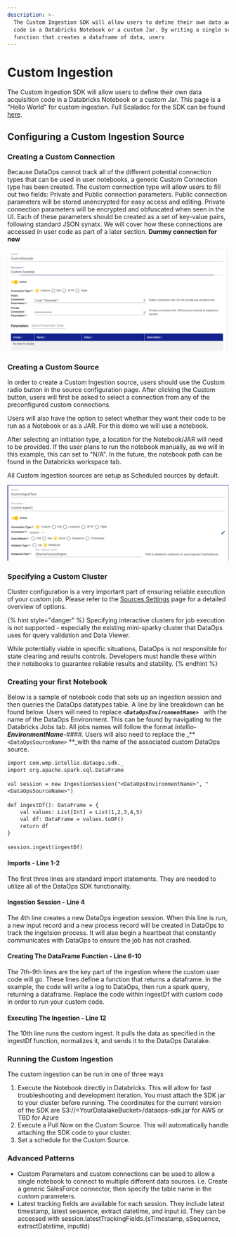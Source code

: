 ```yaml
---
description: >-
  The Custom Ingestion SDK will allow users to define their own data acquisition
  code in a Databricks Notebook or a custom Jar. By writing a single scala
  function that creates a dataframe of data, users
---
```


# Custom Ingestion

The Custom Ingestion SDK will allow users to define their own data acquisition code in a Databricks Notebook or a custom Jar. This page is a "Hello World" for custom ingestion. Full Scaladoc for the SDK can be found [here](https://docs.intellio.wmp.com/com/wmp/intellio/dataops/sdk/IngestionSession.html).

## Configuring a Custom Ingestion Source

### Creating a Custom Connection

Because DataOps cannot track all of the different potential connection types that can be used in user notebooks, a generic Custom Connection type has been created. The custom connection type will allow users to fill out two fields: Private and Public connection parameters. Public connection parameters will be stored unencrypted for easy access and editing. Private connection parameters will be encrypted and obfuscated when seen in the UI. Each of these parameters should be created as a set of key-value pairs, following standard JSON synatx. We will cover how these connections are accessed in user code as part of a later section. **Dummy connection for now**

![Custom Connection](<../../.gitbook/assets/image (334).png>)

### Creating a Custom Source

In order to create a Custom Ingestion source, users should use the Custom radio button in the source configuration page. After clicking the Custom button, users will first be asked to select a connection from any of the preconfigured custom connections.&#x20;

Users will also have the option to select whether they want their code to be run as a Notebook or as a JAR. For this demo we will use a notebook.&#x20;

After selecting an initiation type, a location for the Notebook/JAR will need to be provided. If the user plans to run the notebook manually, as we will in this example, this can set to "N/A". In the future, the notebook path can be found in the Databricks workspace tab.

All Custom Ingestion sources are setup as Scheduled sources by default.

![Custom Source Screen](<../../.gitbook/assets/image (336).png>)

### Specifying a Custom Cluster

Cluster configuration is a very important part of ensuring reliable execution of your custom job. Please refer to the [Sources Settings](../source-configuration/source-details.md#cluster-type) page for a detailed overview of options.

{% hint style="danger" %}
Specifying interactive clusters for job execution is not supported - especially the existing mini-sparky cluster that DataOps uses for query validation and Data Viewer.

While potentially viable in specific situations, DataOps is not responsible for state clearing and results controls. Developers must handle these within their notebooks to guarantee reliable results and stability.&#x20;
{% endhint %}

### Creating your first Notebook

Below is a sample of notebook code that sets up an ingestion session and then queries the DataOps datatypes table. A line by line breakdown can be found below. Users will need to replace _**`<DataOpsEnvironmentName> `**_ with the name of the DataOps Environment. This can be found by navigating to the Databricks Jobs tab. All jobs names will follow the format _Intellio-**EnvironmentName**-####._ Users will also need to replace the _**`<DataOpsSourceName>` **_with the name of the associated custom DataOps source.

```
import com.wmp.intellio.dataops.sdk._
import org.apache.spark.sql.DataFrame

val session = new IngestionSession("<DataOpsEnvironmentName>", "<DataOpsSourceName>") 

def ingestDf(): DataFrame = {
    val values: List[Int] = List(1,2,3,4,5) 
    val df: DataFrame = values.toDF()
    return df
}

session.ingest(ingestDf)
```

#### Imports - Line 1-2

The first three lines are standard import statements. They are needed to utilize all of the DataOps SDK functionality.

#### Ingestion Session - Line 4

The 4th line creates a new DataOps ingestion session. When this line is run, a new input record and a new process record will be created in DataOps to track the ingetsion process. It will also begin a heartbeat that constantly communicates with DataOps to ensure the job has not crashed.&#x20;



#### Creating The DataFrame Function - Line 6-10

The 7th-9th lines are the key part of the ingestion where the custom user code will go. These lines define a function that returns a dataframe. In the example, the code will write a log to DataOps, then run a spark query, returning a dataframe. Replace the code within ingestDf with custom code in order to run your custom code.

#### Executing The Ingestion - Line 12

The 10th line runs the custom ingest. It pulls the data as specified in the ingestDf function, normalizes it, and sends it to the DataOps Datalake.

### Running the Custom Ingestion

The custom ingestion can be run in one of three ways

1. Execute the Notebook directly in Databricks. This will allow for fast troubleshooting and development iteration. You must attach the SDK jar to your cluster before running. The coordinates for the current version of the SDK are S3://\<YourDatalakeBucket>/dataops-sdk.jar for AWS or TBD for Azure
2. Execute a Pull Now on the Custom Source. This will automatically handle attaching the SDK code to your cluster.
3. Set a schedule for the Custom Source.

### Advanced Patterns

* Custom Parameters and custom connections can be used to allow a single notebook to connect to multiple different data sources. i.e. Create a generic SalesForce connector, then specify the table name in the custom parameters.
* Latest tracking fields are available for each session. They include latest timestamp, latest sequence, extract datetime, and input id. They can be accessed with session.latestTrackingFields.{sTimestamp, sSequence, extractDatetime, inputId}
